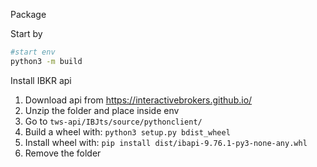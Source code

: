 Package 

Start by

```bash
#start env 
python3 -m build
```

Install IBKR api

1. Download api from https://interactivebrokers.github.io/
2. Unzip the folder and place inside env 
3. Go to `tws-api/IBJts/source/pythonclient/`
4. Build a wheel with: `python3 setup.py bdist_wheel`
5. Install wheel with: `pip install dist/ibapi-9.76.1-py3-none-any.whl`
6. Remove the folder

